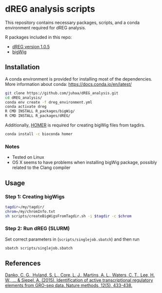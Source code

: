 # dREG analysis scripts

This repository contains necessary packages, scripts, and a conda environment required for dREG analysis.

R packages included in this repo:

* [dREG version 1.0.5](https://github.com/Danko-Lab/dREG/tree/6571b7df142efeb7d8beb894b487b4b1cb829d17/dREG)
* [bigWig](https://github.com/andrelmartins/bigWig/tree/79c653fb986f48ffba59cc65e79995a0cadc352a/bigWig)

## Installation

A conda environment is provided for installing most of the dependencies. More information about conda: <https://docs.conda.io/en/latest/>

```bash
git clone https://github.com/juhaa/dREG_analysis.git
cd dREG_analysis/
conda env create -f dreg_environment.yml
conda activate dreg
R CMD INSTALL R_packages/bigWig/
R CMD INSTALL R_packages/dREG/
```

Additionally, [HOMER](http://homer.ucsd.edu/homer/index.html) is required for creating bigWig files from tagdirs.

```bash
conda install -c bioconda homer
```

### Notes
* Tested on Linux
* OS X seems to have problems when installing bigWig package, possibly related to the Clang compiler

## Usage

### Step 1: Creating bigWigs

```bash
tagdir=/my/tagdir/
chrom=/my/chromInfo.txt
sh scripts/createBigWigsFromTagdir.sh -i $tagdir -c $chrom
```

### Step 2: Run dREG (SLURM)

Set correct parameters in (`scripts/singlejob.sbatch`) and then run

```bash
sbatch scripts/singlejob.sbatch
```

## References
[Danko, C. G., Hyland, S. L., Core, L. J., Martins, A. L., Waters, C. T., Lee, H. W., ... & Siepel, A. (2015). Identification of active transcriptional regulatory elements from GRO-seq data. Nature methods, 12(5), 433-438.](https://www.nature.com/articles/nmeth.3329)
